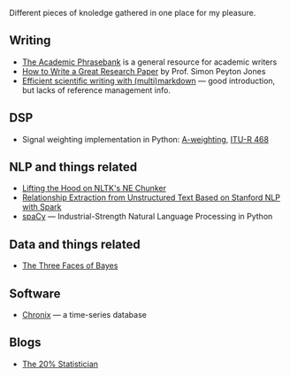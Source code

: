 Different pieces of knoledge gathered in one place for my pleasure.

## Writing

- [The Academic Phrasebank](http://www.phrasebank.manchester.ac.uk/) is a general resource for academic writers
- [How to Write a Great Research Paper](https://www.youtube.com/watch?v=g3dkRsTqdDA) by Prof. Simon Peyton Jones
- [Efficient scientific writing with (multi)markdown](http://wwwpub.zih.tu-dresden.de/~s4560758/resources/multimarkdown.pdf) — good introduction, but lacks of reference management info.

## DSP
- Signal weighting implementation in Python: [A-weighting](https://github.com/endolith/waveform-analyzer/blob/master/A_weighting.py), [ITU-R 468](https://github.com/endolith/waveform-analyzer/blob/master/ITU_R_468_weighting.py)

## NLP and things related
- [Lifting the Hood on NLTK's NE Chunker](http://mattshomepage.com/articles/2016/May/23/nltk_nec/)
- [Relationship Extraction from Unstructured Text Based on Stanford NLP with Spark](https://youtu.be/PlmNvfyVy_4?t=14m1s)
- [spaCy](https://spacy.io/) — Industrial-Strength Natural Language Processing in Python

## Data and things related
- [The Three Faces of Bayes](https://slackprop.wordpress.com/2016/08/28/the-three-faces-of-bayes/)

## Software

- [Chronix](http://www.chronix.io/) — a time-series database

## Blogs

- [The 20% Statistician](http://daniellakens.blogspot.fi/)

